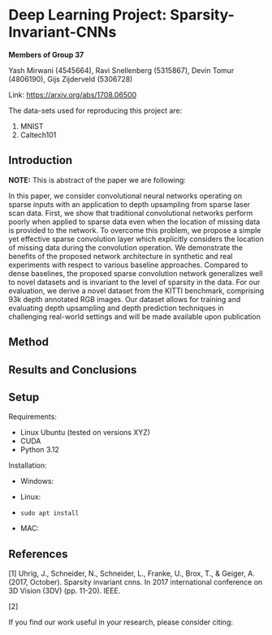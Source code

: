 # Deep Learning Project: Sparsity-Invariant-CNNs
**Members of Group 37**

Yash Mirwani (4545664), 
Ravi Snellenberg (5315867),
Devin Tomur (4806190),
Gijs Zijderveld (5306728)

Link: https://arxiv.org/abs/1708.06500

The data-sets used for reproducing this project are:
1. MNIST
2. Caltech101


## Introduction
**NOTE:** This is abstract of the paper we are following:


In this paper, we consider convolutional neural networks
operating on sparse inputs with an application to depth upsampling from sparse laser scan data. First, we show that
traditional convolutional networks perform poorly when
applied to sparse data even when the location of missing
data is provided to the network. To overcome this problem,
we propose a simple yet effective sparse convolution layer
which explicitly considers the location of missing data during the convolution operation. We demonstrate the benefits
of the proposed network architecture in synthetic and real
experiments with respect to various baseline approaches.
Compared to dense baselines, the proposed sparse convolution network generalizes well to novel datasets and is invariant to the level of sparsity in the data. For our evaluation, we derive a novel dataset from the KITTI benchmark,
comprising 93k depth annotated RGB images. Our dataset
allows for training and evaluating depth upsampling and
depth prediction techniques in challenging real-world settings and will be made available upon publication

## Method

## Results and Conclusions

## Setup

Requirements:

- Linux Ubuntu (tested on versions XYZ)
- CUDA
- Python 3.12

Installation:

- Windows:

- Linux:

* `sudo apt install `

- MAC:

## References

[1] Uhrig, J., Schneider, N., Schneider, L., Franke, U., Brox, T., & Geiger, A. (2017, October). Sparsity invariant cnns. In 2017 international conference on 3D Vision (3DV) (pp. 11-20). IEEE.

[2] 


If you find our work useful in your research, please consider citing:
